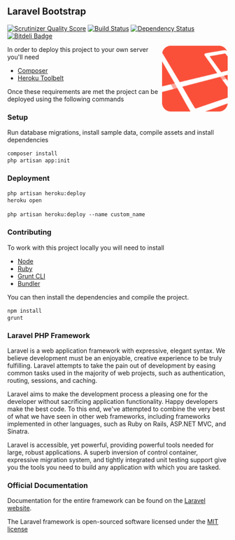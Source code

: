## Laravel Bootstrap
[![Scrutinizer Quality Score](https://scrutinizer-ci.com/g/thomaswelton/laravel/badges/quality-score.png?s=4ab178c12d02cfda0bbd34dd8decc1620b501056)](https://scrutinizer-ci.com/g/thomaswelton/laravel/)
[![Build Status](https://travis-ci.org/thomaswelton/laravel.png)](https://travis-ci.org/thomaswelton/laravel)
[![Dependency Status](https://david-dm.org/thomaswelton/laravel.png)](https://david-dm.org/thomaswelton/laravel)
[![Bitdeli Badge](https://d2weczhvl823v0.cloudfront.net/thomaswelton/laravel/trend.png)](https://bitdeli.com/free "Bitdeli Badge")

<img src="icon.png" align="right" height=150>

In order to deploy this project to your own server you'll need

* [Composer](http://getcomposer.org/doc/00-intro.md#globally)
* [Heroku Toolbelt](https://toolbelt.herokuapp.com/)

Once these requirements are met the project can be deployed using the following commands

### Setup

Run database migrations, install sample data, compile assets and install dependencies

```
composer install
php artisan app:init
```

### Deployment

```
php artisan heroku:deploy
heroku open

php artisan heroku:deploy --name custom_name
```

### Contributing

To work with this project locally you will need to install

* [Node](http://nodejs.org)
* [Ruby](http://www.ruby-lang.org/en/downloads/)
* [Grunt CLI](http://gruntjs.com/getting-started#installing-the-cli)
* [Bundler](http://gembundler.com/)

You can then install the dependencies and compile the project.

```
npm install
grunt
```

### Laravel PHP Framework

Laravel is a web application framework with expressive, elegant syntax. We believe development must be an enjoyable, creative experience to be truly fulfilling. Laravel attempts to take the pain out of development by easing common tasks used in the majority of web projects, such as authentication, routing, sessions, and caching.

Laravel aims to make the development process a pleasing one for the developer without sacrificing application functionality. Happy developers make the best code. To this end, we've attempted to combine the very best of what we have seen in other web frameworks, including frameworks implemented in other languages, such as Ruby on Rails, ASP.NET MVC, and Sinatra.

Laravel is accessible, yet powerful, providing powerful tools needed for large, robust applications. A superb inversion of control container, expressive migration system, and tightly integrated unit testing support give you the tools you need to build any application with which you are tasked.

### Official Documentation

Documentation for the entire framework can be found on the [Laravel website](http://laravel.com/docs).

The Laravel framework is open-sourced software licensed under the [MIT license](http://opensource.org/licenses/MIT)
